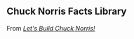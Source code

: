 Chuck Norris Facts Library
---

From [*Let's Build Chuck Norris!*](https://dmerej.info/blog/post/introducing-the-chuck-norris-project/)
